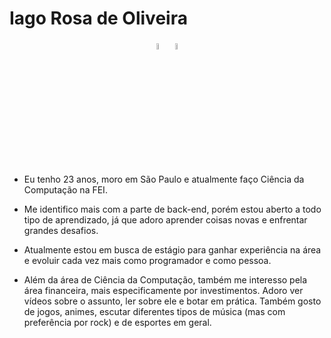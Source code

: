 # Iago Rosa de Oliveira

<div align="center">
  <a href="mailto:iagoimportantthings@gmail.com"><img width=5% height=5% loading="lazy" src="https://github.com/iagorosa28/iagorosa28/assets/125699322/1df10280-36e3-44c4-b504-83359b542ec2"></a>
  <a href="https://www.linkedin.com/in/iago-rosa-de-oliveira/"><img width=5% height=5% loading="lazy" src="https://github.com/iagorosa28/iagorosa28/assets/125699322/19733af4-2f3d-4eb2-9081-36165defea85"></a>
</div>

- Eu tenho 23 anos, moro em São Paulo e atualmente faço Ciência da Computação na FEI.

- Me identifico mais com a parte de back-end, porém estou aberto a todo tipo de aprendizado, já que adoro aprender coisas novas e enfrentar grandes desafios.

- Atualmente estou em busca de estágio para ganhar experiência na área e evoluir cada vez mais como programador e como pessoa.

- Além da área de Ciência da Computação, também me interesso pela área financeira, mais especificamente por investimentos. Adoro ver vídeos sobre o assunto, ler sobre ele e botar em prática. Também gosto de jogos, animes, escutar diferentes tipos de música (mas com preferência por rock) e de esportes em geral.
<!--
**iagorosa28/iagorosa28** is a ✨ _special_ ✨ repository because its `README.md` (this file) appears on your GitHub profile.

Here are some ideas to get you started:

- 🔭 I’m currently working on ...
- 🌱 I’m currently learning ...
- 👯 I’m looking to collaborate on ...
- 🤔 I’m looking for help with ...
- 💬 Ask me about ...
- 📫 How to reach me: ...
- 😄 Pronouns: ...
- ⚡ Fun fact: ...
-->
